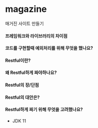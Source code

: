 # magazine
 매거진 사이트 만들기


#### 프레임워크와 라이브러리의 차이점

#### 코드를 구현할때 예외처리를 위해 무엇을 했나요?

#### Restful이란?
#### 왜 Restful하게 짜야하나요?
#### Restful의 장/단점
#### Restful의 대안은?
#### Restful하게 짜기 위해 무엇을 고려했나요?



- JDK 11
